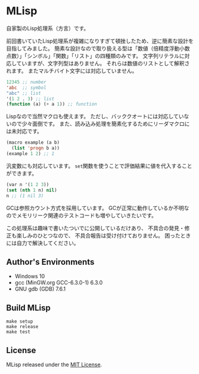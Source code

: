 
# MLisp

自家製のLisp処理系（方言）です。

前回書いていたLisp処理系が複雑になりすぎて頓挫したため、逆に簡素な設計を目指してみました。
簡素な設計なので取り扱える型は「数値（倍精度浮動小数点数）」「シンボル」「関数」「リスト」の四種類のみです。
文字列リテラルに対応していますが、文字列型はありません。
それらは数値のリストとして解釈されます。
またマルチバイト文字には対応していません。

```lisp
12345 ;; number 
'abc  ;; symbol
"abc" ;; list
'(1 2 . 3) ;; list
(function (a) (+ a 1)) ;; function
```

Lispなので当然マクロも使えます。
ただし、バッククオートには対応していないので少々面倒です。
また、読み込み処理を簡素化するためにリーダマクロには未対応です。

```lisp
(macro example (a b)
  (list 'progn b a))
(example 1 2) ;; 1
```

汎変数にも対応しています。
`set`関数を使うことで評価結果に値を代入することができます。

```lisp
(var n '(1 2 3))
(set (nth 1 n) nil)
n ;; (1 nil 3)
```

GCは参照カウント方式を採用しています。
GCが正常に動作しているか不明なのでメモリリーク関連のテストコードも増やしていきたいです。

この処理系は趣味で書いたついでに公開しているだけあり、
不具合の発見・修正も楽しみのひとつなので、
不具合報告は受け付けておりません。
困ったときには自力で解決してください。

## Author's Environments

* Windows 10 
* gcc (MinGW.org GCC-6.3.0-1) 6.3.0
* GNU gdb (GDB) 7.6.1

## Build MLisp

```
make setup
make release 
make test 
```

## License 

MLisp released under the [MIT License](LICENSE).
